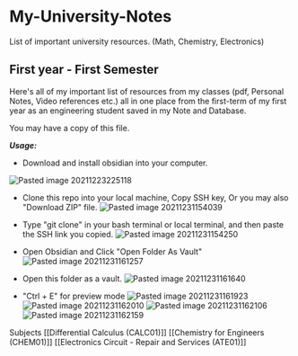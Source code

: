 # My-University-Notes
List of important university resources. (Math, Chemistry, Electronics) 


## First year - First Semester
Here's all of my important list of resources from my classes (pdf, Personal Notes, Video references etc.) all in one place from the first-term of my first year as an engineering student saved in my Note and Database.

You may have a copy of this file.

***Usage:***

- Download and install obsidian into your computer. 

![Pasted image 20211223225118](https://user-images.githubusercontent.com/81293539/147811245-eee01718-213e-4bce-88d5-821aa413140b.png)

- Clone this repo into your local machine, Copy SSH key, Or you may also "Download ZIP" file.
![Pasted image 20211231154039](https://user-images.githubusercontent.com/81293539/147811469-a76bbf92-e31a-427f-9473-185fc81cbbdd.png)
  

- Type "git clone" in your bash terminal or local terminal, and then paste the SSH link you copied. 
![Pasted image 20211231154250](https://user-images.githubusercontent.com/81293539/147811512-79145fa9-cb92-4b0b-8640-8086ef5a4c09.png)


- Open Obsidian and Click "Open Folder As Vault"
![Pasted image 20211231161257](https://user-images.githubusercontent.com/81293539/147811671-1ab74b60-218b-4ce4-a2b2-70e17a4d02e6.png)


- Open this folder as a vault.
![Pasted image 20211231161640](https://user-images.githubusercontent.com/81293539/147811803-d7d8ff00-ad6a-44e2-85d1-310be6ffc96b.png)

- "Ctrl + E" for preview mode
![Pasted image 20211231161923](https://user-images.githubusercontent.com/81293539/147811923-75494960-7f84-42cd-8f63-d95648fe31d3.png)
![Pasted image 20211231162010](https://user-images.githubusercontent.com/81293539/147811966-b051381a-da00-4c01-980d-9db0ee613780.png)
![Pasted image 20211231162106](https://user-images.githubusercontent.com/81293539/147811998-7a4834fb-a380-46fd-b633-c7c68de266e4.png)
![Pasted image 20211231162159](https://user-images.githubusercontent.com/81293539/147812032-352739d4-a152-4c25-a172-bbeae9302973.png)



Subjects
[[Differential Calculus (CALC01)]]
[[Chemistry for Engineers (CHEM01)]]
[[Electronics Circuit - Repair and Services (ATE01)]]

